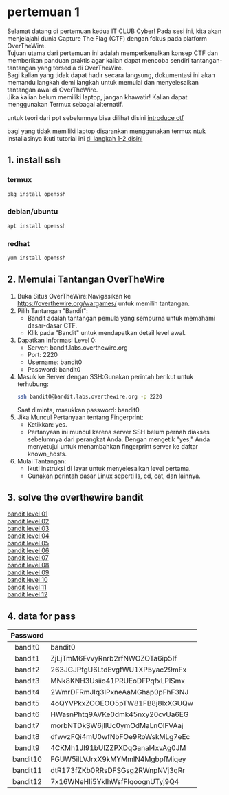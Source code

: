 # pertemuan 1

Selamat datang di pertemuan kedua IT CLUB Cyber! Pada sesi ini, kita akan menjelajahi dunia Capture The Flag (CTF) dengan fokus pada platform OverTheWire. \
Tujuan utama dari pertemuan ini adalah memperkenalkan konsep CTF dan memberikan panduan praktis agar kalian dapat mencoba sendiri tantangan-tantangan yang tersedia di OverTheWire. \
Bagi kalian yang tidak dapat hadir secara langsung, dokumentasi ini akan memandu langkah demi langkah untuk memulai dan menyelesaikan tantangan awal di OverTheWire. \
Jika kalian belum memiliki laptop, jangan khawatir! Kalian dapat menggunakan Termux sebagai alternatif.

untuk teori dari ppt sebelumnya bisa dilihat disini [introduce ctf](./introduce.md)

bagi yang tidak memiliki laptop disarankan menggunakan termux ntuk installasinya ikuti tutorial ini [di langkah 1-2 disini](../P1)

## 1. install ssh
### termux
```bash
pkg install openssh
```

### debian/ubuntu
```bash
apt install openssh
```

### redhat
```bash
yum install openssh
```

## 2. Memulai Tantangan OverTheWire
1. Buka Situs OverTheWire:Navigasikan ke https://overthewire.org/wargames/ untuk memilih tantangan.
2. Pilih Tantangan "Bandit":
   - Bandit adalah tantangan pemula yang sempurna untuk memahami dasar-dasar CTF.
   - Klik pada "Bandit" untuk mendapatkan detail level awal.
3. Dapatkan Informasi Level 0:
   - Server: bandit.labs.overthewire.org
   - Port: 2220
   - Username: bandit0
   - Password: bandit0
4. Masuk ke Server dengan SSH:Gunakan perintah berikut untuk terhubung:
   ```bash
   ssh bandit0@bandit.labs.overthewire.org -p 2220
   ```
   Saat diminta, masukkan password: bandit0.
5. Jika Muncul Pertanyaan tentang Fingerprint:
   - Ketikkan: yes.
   - Pertanyaan ini muncul karena server SSH belum pernah diakses sebelumnya dari perangkat Anda. Dengan mengetik "yes," Anda menyetujui untuk menambahkan fingerprint server ke daftar known_hosts.
6. Mulai Tantangan:
   - Ikuti instruksi di layar untuk menyelesaikan level pertama.
   - Gunakan perintah dasar Linux seperti ls, cd, cat, dan lainnya.

## 3. solve the overthewire bandit
[bandit level 01](./bandit/level%2001.html) \
[bandit level 02](./bandit/level%2002.html) \
[bandit level 03](./bandit/level%2003.html) \
[bandit level 04](./bandit/level%2004.html) \
[bandit level 05](./bandit/level%2005.html) \
[bandit level 06](./bandit/level%2006.html) \
[bandit level 07](./bandit/level%2007.html) \
[bandit level 08](./bandit/level%2008.html) \
[bandit level 09](./bandit/level%2009.html) \
[bandit level 10](./bandit/level%2010.html) \
[bandit level 11](./bandit/level%2011.html) \
[bandit level 12](./bandit/level%2012.html)

## 4. data for pass

| Password |                                  |
|:--------:|----------------------------------|
|  bandit0 |              bandit0             |
|  bandit1 | ZjLjTmM6FvvyRnrb2rfNWOZOTa6ip5If |
|  bandit2 | 263JGJPfgU6LtdEvgfWU1XP5yac29mFx |
|  bandit3 | MNk8KNH3Usiio41PRUEoDFPqfxLPlSmx |
|  bandit4 | 2WmrDFRmJIq3IPxneAaMGhap0pFhF3NJ |
|  bandit5 | 4oQYVPkxZOOEOO5pTW81FB8j8lxXGUQw |
|  bandit6 | HWasnPhtq9AVKe0dmk45nxy20cvUa6EG |
|  bandit7 | morbNTDkSW6jIlUc0ymOdMaLnOlFVAaj |
|  bandit8 | dfwvzFQi4mU0wfNbFOe9RoWskMLg7eEc |
|  bandit9 | 4CKMh1JI91bUIZZPXDqGanal4xvAg0JM |
| bandit10 | FGUW5ilLVJrxX9kMYMmlN4MgbpfMiqey |
| bandit11 | dtR173fZKb0RRsDFSGsg2RWnpNVj3qRr |
| bandit12 | 7x16WNeHIi5YkIhWsfFIqoognUTyj9Q4 |